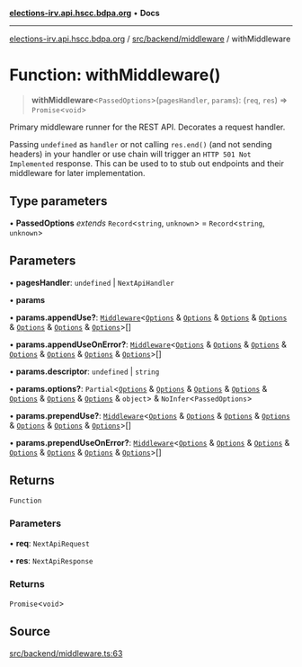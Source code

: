 [**elections-irv.api.hscc.bdpa.org**](../../../../README.md) • **Docs**

***

[elections-irv.api.hscc.bdpa.org](../../../../README.md) / [src/backend/middleware](../README.md) / withMiddleware

# Function: withMiddleware()

> **withMiddleware**\<`PassedOptions`\>(`pagesHandler`, `params`): (`req`, `res`) => `Promise`\<`void`\>

Primary middleware runner for the REST API. Decorates a request handler.

Passing `undefined` as `handler` or not calling `res.end()` (and not sending
headers) in your handler or use chain will trigger an `HTTP 501 Not
Implemented` response. This can be used to to stub out endpoints and their
middleware for later implementation.

## Type parameters

• **PassedOptions** *extends* `Record`\<`string`, `unknown`\> = `Record`\<`string`, `unknown`\>

## Parameters

• **pagesHandler**: `undefined` \| `NextApiHandler`

• **params**

• **params.appendUse?**: [`Middleware`](../../../../lib/next-api-glue/type-aliases/Middleware.md)\<[`Options`](../../../../lib/next-adhesive/check-version/type-aliases/Options.md) & [`Options`](../../../../lib/next-adhesive/check-method/type-aliases/Options.md) & [`Options`](../../../../lib/next-adhesive/check-content-type/type-aliases/Options.md) & [`Options`](../../../../lib/next-adhesive/use-cors/type-aliases/Options.md) & [`Options`](../../../../lib/next-adhesive/auth-request/type-aliases/Options.md) & [`Options`](../../../../lib/next-adhesive/handle-error/type-aliases/Options.md) & [`Options`](../../../../lib/next-adhesive/contrive-error/type-aliases/Options.md)\>[]

• **params.appendUseOnError?**: [`Middleware`](../../../../lib/next-api-glue/type-aliases/Middleware.md)\<[`Options`](../../../../lib/next-adhesive/check-version/type-aliases/Options.md) & [`Options`](../../../../lib/next-adhesive/check-method/type-aliases/Options.md) & [`Options`](../../../../lib/next-adhesive/check-content-type/type-aliases/Options.md) & [`Options`](../../../../lib/next-adhesive/use-cors/type-aliases/Options.md) & [`Options`](../../../../lib/next-adhesive/auth-request/type-aliases/Options.md) & [`Options`](../../../../lib/next-adhesive/handle-error/type-aliases/Options.md) & [`Options`](../../../../lib/next-adhesive/contrive-error/type-aliases/Options.md)\>[]

• **params.descriptor**: `undefined` \| `string`

• **params.options?**: `Partial`\<[`Options`](../../../../lib/next-adhesive/check-version/type-aliases/Options.md) & [`Options`](../../../../lib/next-adhesive/check-method/type-aliases/Options.md) & [`Options`](../../../../lib/next-adhesive/check-content-type/type-aliases/Options.md) & [`Options`](../../../../lib/next-adhesive/use-cors/type-aliases/Options.md) & [`Options`](../../../../lib/next-adhesive/auth-request/type-aliases/Options.md) & [`Options`](../../../../lib/next-adhesive/handle-error/type-aliases/Options.md) & [`Options`](../../../../lib/next-adhesive/contrive-error/type-aliases/Options.md) & `object`\> & `NoInfer`\<`PassedOptions`\>

• **params.prependUse?**: [`Middleware`](../../../../lib/next-api-glue/type-aliases/Middleware.md)\<[`Options`](../../../../lib/next-adhesive/check-version/type-aliases/Options.md) & [`Options`](../../../../lib/next-adhesive/check-method/type-aliases/Options.md) & [`Options`](../../../../lib/next-adhesive/check-content-type/type-aliases/Options.md) & [`Options`](../../../../lib/next-adhesive/use-cors/type-aliases/Options.md) & [`Options`](../../../../lib/next-adhesive/auth-request/type-aliases/Options.md) & [`Options`](../../../../lib/next-adhesive/handle-error/type-aliases/Options.md) & [`Options`](../../../../lib/next-adhesive/contrive-error/type-aliases/Options.md)\>[]

• **params.prependUseOnError?**: [`Middleware`](../../../../lib/next-api-glue/type-aliases/Middleware.md)\<[`Options`](../../../../lib/next-adhesive/check-version/type-aliases/Options.md) & [`Options`](../../../../lib/next-adhesive/check-method/type-aliases/Options.md) & [`Options`](../../../../lib/next-adhesive/check-content-type/type-aliases/Options.md) & [`Options`](../../../../lib/next-adhesive/use-cors/type-aliases/Options.md) & [`Options`](../../../../lib/next-adhesive/auth-request/type-aliases/Options.md) & [`Options`](../../../../lib/next-adhesive/handle-error/type-aliases/Options.md) & [`Options`](../../../../lib/next-adhesive/contrive-error/type-aliases/Options.md)\>[]

## Returns

`Function`

### Parameters

• **req**: `NextApiRequest`

• **res**: `NextApiResponse`

### Returns

`Promise`\<`void`\>

## Source

[src/backend/middleware.ts:63](https://github.com/Xunnamius/elections_irv.api.hscc.bdpa.org/blob/c917ea60595d63d322e4038beb12d08f7d64cdd2/src/backend/middleware.ts#L63)
